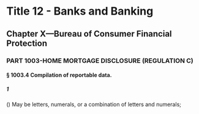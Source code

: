 
# Title 12 - Banks and Banking
## Chapter X—Bureau of Consumer Financial Protection
### PART 1003-HOME MORTGAGE DISCLOSURE (REGULATION C)
#### § 1003.4 Compilation of reportable data.
##### 1

() May be letters, numerals, or a combination of letters and numerals;
